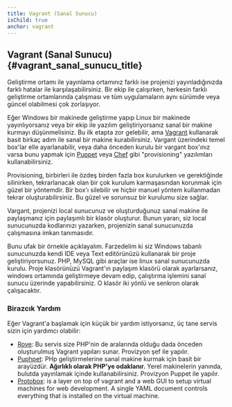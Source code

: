 ```yaml
---
title: Vagrant (Sanal Sunucu)
isChild: true
anchor: vagrant
---
```


## Vagrant (Sanal Sunucu) {#vagrant_sanal_sunucu_title}

Geliştirme ortamı ile yayınlama ortamınız farklı ise projenizi yayınladığınızda
farklı hatalar ile karşılaşabilirsiniz. Bir ekip ile çalışırken, herkesin farklı
geliştirme ortamlarında çalışması ve tüm uygulamaların aynı sürümde veya güncel
olabilmesi çok zorlaşıyor.

Eğer Windows bir makinede geliştirme yapıp Linux bir makinede yayınlıyorsanız
veya bir ekip ile yazılım geliştiriyorsanız sanal bir makine kurmayı
düşünmelisiniz. Bu ilk etapta zor gelebilir, ama [Vagrant][vagrant] kullanarak
basit birkaç adım ile sanal bir makine kurabilirsiniz. Vargant üzerindeki temel
box'lar elle ayarlanabilir, veya daha önceden kurulu bir vargant box'ınız varsa
bunu yapmak için [Puppet][puppet] veya [Chef][chef] gibi "provisioning"
yazılımları kullanabilirsiniz.

Provisioning, birbirleri ile özdeş birden fazla box kurulurken ve gerektiğinde
silinirken, tekrarlanacak olan bir çok kurulum karmaşasından korunmak için
güzel bir yöntemdir. Bir box'ı silebilir ve hiçbir manuel yöntem kullanmadan
tekrar oluşturabilirsiniz. Bu güzel ve sorunsuz bir kurulumu size sağlar.

Vargant, projenizi local sunucunuz ve oluşturduğunuz sanal makine ile
paylaşmanız için paylaşımlı bir klasör oluşturur. Bunun yararı, siz
local sunucunuzda kodlarınızı yazarken, projenizin sanal sunucunuzda
çalışmasına imkan tanımasıdır.

Bunu ufak bir örnekle açıklayalım. Farzedelim ki siz Windows tabanlı sunucunuzda
kendi IDE veya Text editörünüzü kullanarak bir proje geliştiriyorsunuz. PHP,
MySQL gibi araçlar ise linux sanal sunucunuzda kurulu. Proje klasörünüzü
Vagrant'ın paylaşım klasörü olarak ayarlarsanız, windows ortamında geliştirmeye
devam edip, çalıştırma işlemini sanal sunucu üzerinde yapabilirsiniz. O klasör
iki yönlü ve senkron olarak çalışacaktır.

### Birazcık Yardım

Eğer Vagrant'a başlamak için küçük bir yardım istiyorsanız, üç tane servis
sizin için yardımcı olabilir:

- [Rove][rove]: Bu servis size PHP'nin de aralarında olduğu dada önceden
  oluşturulmuş Vagrant yapıları sunar. Provizyon şef ile yapılır.
- [Puphpet][puphpet]: PHp geliştirmelerine sanal makine kurmak için basit bir
  arayüzdür. **Ağırlıklı olarak PHP'ye odaklanır.** Yerel makinelerin yanında,
  bulutda yayınlamak içinde kullanabilirsiniz. Provizyon Puppet ile yapılır.
- [Protobox][protobox]: is a layer on top of vagrant and a web GUI to setup
  virtual machines for web development. A single YAML document controls
  everything that is installed on the virtual machine.


[vagrant]: http://vagrantup.com/
[puppet]: http://www.puppetlabs.com/
[chef]: http://www.opscode.com/
[rove]: http://rove.io/
[puphpet]: https://puphpet.com/
[protobox]: http://getprotobox.com/